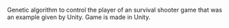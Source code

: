 Genetic algorithm to control the player of an survival shooter game that was an example given by Unity. Game is made in Unity.
